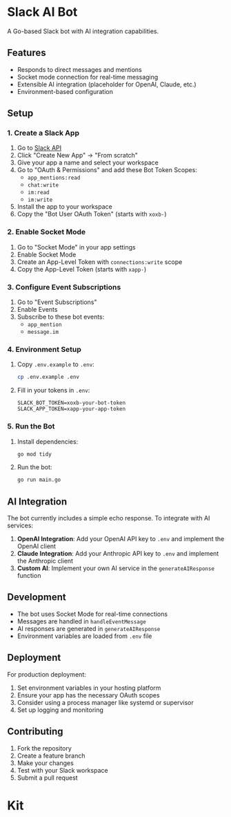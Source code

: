 # Slack AI Bot

A Go-based Slack bot with AI integration capabilities.

## Features

- Responds to direct messages and mentions
- Socket mode connection for real-time messaging
- Extensible AI integration (placeholder for OpenAI, Claude, etc.)
- Environment-based configuration

## Setup

### 1. Create a Slack App

1. Go to [Slack API](https://api.slack.com/apps)
2. Click "Create New App" → "From scratch"
3. Give your app a name and select your workspace
4. Go to "OAuth & Permissions" and add these Bot Token Scopes:
   - `app_mentions:read`
   - `chat:write`
   - `im:read`
   - `im:write`
5. Install the app to your workspace
6. Copy the "Bot User OAuth Token" (starts with `xoxb-`)

### 2. Enable Socket Mode

1. Go to "Socket Mode" in your app settings
2. Enable Socket Mode
3. Create an App-Level Token with `connections:write` scope
4. Copy the App-Level Token (starts with `xapp-`)

### 3. Configure Event Subscriptions

1. Go to "Event Subscriptions"
2. Enable Events
3. Subscribe to these bot events:
   - `app_mention`
   - `message.im`

### 4. Environment Setup

1. Copy `.env.example` to `.env`:
   ```bash
   cp .env.example .env
   ```

2. Fill in your tokens in `.env`:
   ```
   SLACK_BOT_TOKEN=xoxb-your-bot-token
   SLACK_APP_TOKEN=xapp-your-app-token
   ```

### 5. Run the Bot

1. Install dependencies:
   ```bash
   go mod tidy
   ```

2. Run the bot:
   ```bash
   go run main.go
   ```

## AI Integration

The bot currently includes a simple echo response. To integrate with AI services:

1. **OpenAI Integration**: Add your OpenAI API key to `.env` and implement the OpenAI client
2. **Claude Integration**: Add your Anthropic API key to `.env` and implement the Anthropic client
3. **Custom AI**: Implement your own AI service in the `generateAIResponse` function

## Development

- The bot uses Socket Mode for real-time connections
- Messages are handled in `handleEventMessage`
- AI responses are generated in `generateAIResponse`
- Environment variables are loaded from `.env` file

## Deployment

For production deployment:

1. Set environment variables in your hosting platform
2. Ensure your app has the necessary OAuth scopes
3. Consider using a process manager like systemd or supervisor
4. Set up logging and monitoring

## Contributing

1. Fork the repository
2. Create a feature branch
3. Make your changes
4. Test with your Slack workspace
5. Submit a pull request
# Kit
